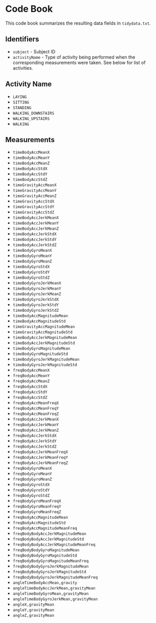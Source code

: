 # Code Book

This code book summarizes the resulting data fields in `tidydata.txt`.

## Identifiers

* `subject` - Subject ID
* `activityName` - Type of activity being performed when the corresponding measurements were taken. See below for list of activities.

## Activity Name

* `LAYING`
* `SITTING`
* `STANDING`
* `WALKING_DOWNSTAIRS`
* `WALKING_UPSTAIRS`
* `WALKING`

## Measurements

* `timeBodyAccMeanX`
* `timeBodyAccMeanY`
* `timeBodyAccMeanZ`
* `timeBodyAccStdX`
* `timeBodyAccStdY`
* `timeBodyAccStdZ`
* `timeGravityAccMeanX`
* `timeGravityAccMeanY`
* `timeGravityAccMeanZ`
* `timeGravityAccStdX`
* `timeGravityAccStdY`
* `timeGravityAccStdZ`
* `timeBodyAccJerkMeanX`
* `timeBodyAccJerkMeanY`
* `timeBodyAccJerkMeanZ`
* `timeBodyAccJerkStdX`
* `timeBodyAccJerkStdY`
* `timeBodyAccJerkStdZ`
* `timeBodyGyroMeanX`
* `timeBodyGyroMeanY`
* `timeBodyGyroMeanZ`
* `timeBodyGyroStdX`
* `timeBodyGyroStdY`
* `timeBodyGyroStdZ`
* `timeBodyGyroJerkMeanX`
* `timeBodyGyroJerkMeanY`
* `timeBodyGyroJerkMeanZ`
* `timeBodyGyroJerkStdX`
* `timeBodyGyroJerkStdY`
* `timeBodyGyroJerkStdZ`
* `timeBodyAccMagnitudeMean`
* `timeBodyAccMagnitudeStd`
* `timeGravityAccMagnitudeMean`
* `timeGravityAccMagnitudeStd`
* `timeBodyAccJerkMagnitudeMean`
* `timeBodyAccJerkMagnitudeStd`
* `timeBodyGyroMagnitudeMean`
* `timeBodyGyroMagnitudeStd`
* `timeBodyGyroJerkMagnitudeMean`
* `timeBodyGyroJerkMagnitudeStd`
* `freqBodyAccMeanX`
* `freqBodyAccMeanY`
* `freqBodyAccMeanZ`
* `freqBodyAccStdX`
* `freqBodyAccStdY`
* `freqBodyAccStdZ`
* `freqBodyAccMeanFreqX`
* `freqBodyAccMeanFreqY`
* `freqBodyAccMeanFreqZ`
* `freqBodyAccJerkMeanX`
* `freqBodyAccJerkMeanY`
* `freqBodyAccJerkMeanZ`
* `freqBodyAccJerkStdX`
* `freqBodyAccJerkStdY`
* `freqBodyAccJerkStdZ`
* `freqBodyAccJerkMeanFreqX`
* `freqBodyAccJerkMeanFreqY`
* `freqBodyAccJerkMeanFreqZ`
* `freqBodyGyroMeanX`
* `freqBodyGyroMeanY`
* `freqBodyGyroMeanZ`
* `freqBodyGyroStdX`
* `freqBodyGyroStdY`
* `freqBodyGyroStdZ`
* `freqBodyGyroMeanFreqX`
* `freqBodyGyroMeanFreqY`
* `freqBodyGyroMeanFreqZ`
* `freqBodyAccMagnitudeMean`
* `freqBodyAccMagnitudeStd`
* `freqBodyAccMagnitudeMeanFreq`
* `freqBodyBodyAccJerkMagnitudeMean`
* `freqBodyBodyAccJerkMagnitudeStd`
* `freqBodyBodyAccJerkMagnitudeMeanFreq`
* `freqBodyBodyGyroMagnitudeMean`
* `freqBodyBodyGyroMagnitudeStd`
* `freqBodyBodyGyroMagnitudeMeanFreq`
* `freqBodyBodyGyroJerkMagnitudeMean`
* `freqBodyBodyGyroJerkMagnitudeStd`
* `freqBodyBodyGyroJerkMagnitudeMeanFreq`
* `angleTimeBodyAccMean,gravity`
* `angleTimeBodyAccJerkMean,gravityMean`
* `angleTimeBodyGyroMean,gravityMean`
* `angleTimeBodyGyroJerkMean,gravityMean`
* `angleX,gravityMean`
* `angleY,gravityMean`
* `angleZ,gravityMean`


